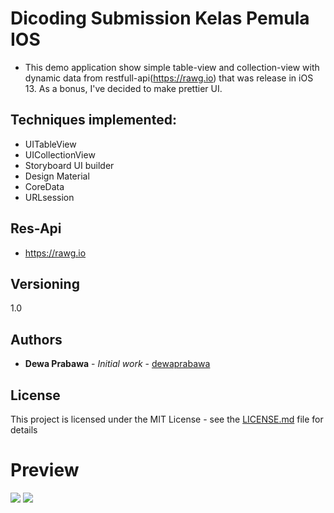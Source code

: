 
# Dicoding Submission Kelas Pemula IOS

* This demo application show simple table-view and collection-view with dynamic data from restfull-api(https://rawg.io) that was release in iOS 13. As a bonus, I've decided to make prettier UI.

## Techniques implemented:
* UITableView
* UICollectionView
* Storyboard UI builder
* Design Material
* CoreData
* URLsession

## Res-Api 
* https://rawg.io

## Versioning

1.0

## Authors

* **Dewa Prabawa** - *Initial work* - [dewaprabawa](https://github.com/dewaprabawa)


## License

This project is licensed under the MIT License - see the [LICENSE.md](LICENSE.md) file for details
# Preview 

![](https://github.com/dewaprabawa/IOSfundamentalSubmission-master/blob/master/01.png) ![](https://github.com/dewaprabawa/IOSfundamentalSubmission-master/blob/master/02.png)
